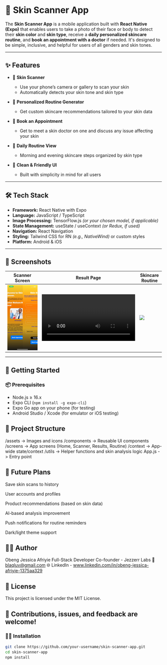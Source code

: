 # 🧴 Skin Scanner App

The **Skin Scanner App** is a mobile application built with **React Native (Expo)** that enables users to take a photo of their face or body to detect their **skin color** and **skin type**, receive a **daily personalized skincare routine**, and **book an appointment with a doctor** if needed. It's designed to be simple, inclusive, and helpful for users of all genders and skin tones.

---

## ✨ Features

- 📸 **Skin Scanner**
  - Use your phone’s camera or gallery to scan your skin
  - Automatically detects your skin tone and skin type

- 🧬 **Personalized Routine Generator**
  - Get custom skincare recommendations tailored to your skin data
- 📅 **Book an Appointment**
  - Get to meet a skin doctor on one and discuss any issue affecting your skin

- 📅 **Daily Routine View**
  - Morning and evening skincare steps organized by skin type

- 💬 **Clean & Friendly UI**
  - Built with simplicity in mind for all users

---

## 🛠 Tech Stack

- **Framework:** React Native with Expo
- **Language:** JavaScript / TypeScript
- **Image Processing:** TensorFlow.js *(or your chosen model, if applicable)*
- **State Management:** useState / useContext *(or Redux, if used)*
- **Navigation:** React Navigation
- **Styling:** Tailwind CSS for RN *(e.g., NativeWind)* or custom styles
- **Platform:** Android & iOS

---

## 📸 Screenshots


| Scanner Screen | Result Page | Skincare Routine |
|----------------|-------------|------------------|
| ![](https://github.com/obengjessica/Skin-Scanner-App/blob/main/Skin-scanner.jpg) | ![](https://github.com/obengjessica/Skin-Scanner-App/blob/main/Skin-scanner-2.mp4) | ![](./assets/screenshots/routine.png) |

---

## 🚀 Getting Started

### 📦 Prerequisites

- Node.js ≥ 16.x
- Expo CLI (`npm install -g expo-cli`)
- Expo Go app on your phone (for testing)
- Android Studio / Xcode (for emulator or iOS testing)

## 📂 Project Structure
/assets              -> Images and icons
/components          -> Reusable UI components
/screens             -> App screens (Home, Scanner, Results, Routine)
/context             -> App-wide state/context
/utils               -> Helper functions and skin analysis logic
App.js               -> Entry point

## 📌 Future Plans
 Save skin scans to history

 User accounts and profiles

 Product recommendations (based on skin data)

 AI-based analysis improvement
 
 Push notifications for routine reminders

 Dark/light theme support

## 🙋‍♀️ Author
Obeng Jessica Afriyie
Full-Stack Developer
Co-founder - Jezzerr Labs
📧 blaqluv@gmail.com
🌐 LinkedIn - www.linkedin.com/in/obeng-jessica-afriyie-1375aa329

## 📄 License
This project is licensed under the MIT License.

## 💖 Contributions, issues, and feedback are welcome!


### 🧑‍💻 Installation

```bash
git clone https://github.com/your-username/skin-scanner-app.git
cd skin-scanner-app
npm install


